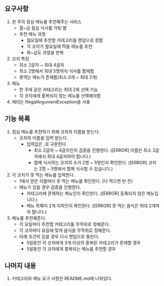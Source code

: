 ## 요구사항
1. 한 주의 점심 메뉴를 추천해주는 서비스
   - 월~금 점심 식사를 가팅 함
   - 추천 메뉴 과정
     - 월요일에 추천할 카테고리를 랜덤으로 정함
     - 각 코치가 월요일에 먹을 메뉴를 추천
     - 화~금도 과정을 반복
2. 코치 특징
   - 최소 2글자 ~ 최대 4글자
   - 최소 2명에서 최대 5명까지 식사를 함께함
   - 못먹는 메뉴가 존재함(최소 0개 ~ 최대 2개)
3. 메뉴
   - 한 주에 같은 카테고리는 최대 2회 선택 가능
   - 각 코치에게 중복되지 않는 메뉴를 선택해야함
4. 에러는 IllegalArgumentException을 사용

## 기능 목록
1. 점심 메뉴를 추천하기 위해 코치의 이름을 받는다.
   - 코치의 이름을 입력 받는다.
     - 입력값은 ,로 구분한다
       - 최소 2글자 ~ 4글자인지 검증을 진행한다. ([ERROR] 이름은 최소 2글자에서 최대 4글자여야 합니다.)
       - 함께 식사하는 코치의 수가 2명 ~ 5명인지 확인한다. ([ERROR] 코치는 2명 ~ 5명에서 함께 식사할 수 있습니다.)
2. 각 코치가 못 먹는 메뉴를 입력한다.
   - 1에서 얻은 이름마다 못 먹는 메뉴를 확인한다. (다 먹으면 빈 칸)
   - 메뉴가 있을 경우 검증을 진행한다.
     - 카테고리에 존재하는 메뉴인지 확인한다. ([ERROR] 등록되지 않은 메뉴입니다.)
     - 메뉴 목록이 2개 이하인지 확인한다. ([ERROR] 못 먹는 음식은 최대 2개여야 합니다.)
3. 메뉴를 추천해준다.
   - 각 요일마다 추천할 카테고리를 무작위로 정해준다.
   - 각 코치마다 요일에 맞게 음식을 무작위로 정해준다.
   - 아래 조건이 있을 경우 다시 랜덤으로 돌린다.
     - 5일동안 각 코치에게 3개 이상의 중복된 카테고리가 존재할 경우
     - 5일동안 각 코치에게 중복되는 메뉴를 추천할 경우

## 나머지 내용
1. 카테고리와 메뉴 요구 사항은 README.md에 나와있다.